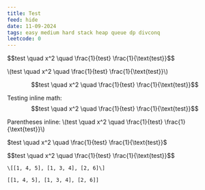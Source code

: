 ```yaml
---
title: Test
feed: hide
date: 11-09-2024
tags: easy medium hard stack heap queue dp divconq
leetcode: 0
---
```


\$$test \quad x^2 \quad \frac{1}{test} \frac{1}{\text{test}}$$

\\\(test \quad x^2 \quad \frac{1}{test} \frac{1}{\text{test}}\\\)

$$test \quad x^2 \quad \frac{1}{test} \frac{1}{\text{test}}$$

Testing inline math: $$test \quad x^2 \quad \frac{1}{test} \frac{1}{\text{test}}$$

Parentheses inline: \\(test \quad x^2 \quad \frac{1}{test} \frac{1}{\text{test}}\\)

\$test \quad x^2 \quad \frac{1}{test} \frac{1}{\text{test}}\$

\$\$test \quad x^2 \quad \frac{1}{test} \frac{1}{\text{test}}\$\$

`\[[1, 4, 5], [1, 3, 4], [2, 6]\]`

`[[1, 4, 5], [1, 3, 4], [2, 6]]`